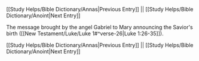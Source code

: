 [[Study Helps/Bible Dictionary/Annas|Previous Entry]]  ||  [[Study Helps/Bible Dictionary/Anoint|Next Entry]]

 The message brought by the angel Gabriel to Mary announcing the Savior's birth ([[New Testament/Luke/Luke 1#^verse-26|Luke 1:26-35]]).

[[Study Helps/Bible Dictionary/Annas|Previous Entry]]  ||  [[Study Helps/Bible Dictionary/Anoint|Next Entry]]